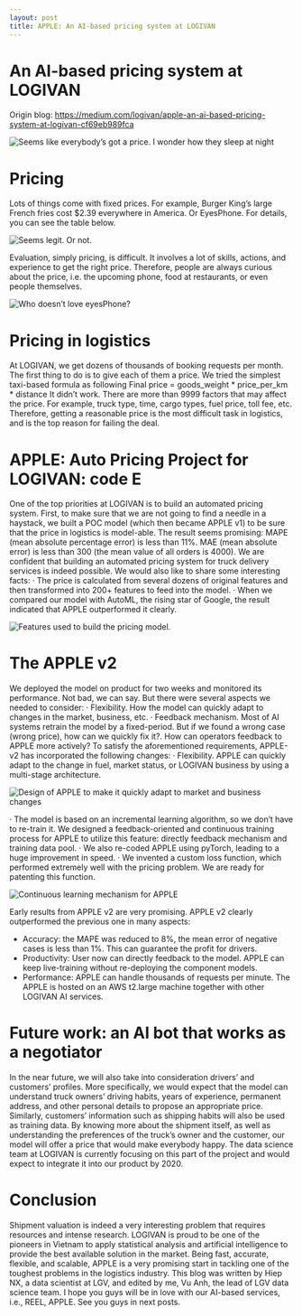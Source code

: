 ```yaml
---
layout: post
title: APPLE: An AI-based pricing system at LOGIVAN
---
```


# An AI-based pricing system at LOGIVAN

Origin blog: https://medium.com/logivan/apple-an-ai-based-pricing-system-at-logivan-cf69eb989fca

![Seems like everybody’s got a price. I wonder how they sleep at night](https://miro.medium.com/max/1050/0*6FThCEbDlB41AgFQ.jpg)

# Pricing
Lots of things come with fixed prices. For example, Burger King’s large French fries cost $2.39 everywhere in America. Or EyesPhone. For details, you can see the table below.

![Seems legit. Or not.](https://miro.medium.com/max/936/1*ZWTNBxyA4SSJPgMo7XPcAQ.png)

Evaluation, simply pricing, is difficult. It involves a lot of skills, actions, and experience to get the right price. Therefore, people are always curious about the price, i.e. the upcoming phone, food at restaurants, or even people themselves.

![Who doesn’t love eyesPhone?](https://miro.medium.com/max/639/1*vsX8Zxn1CM2lykBqw3Il2Q.png)

# Pricing in logistics
At LOGIVAN, we get dozens of thousands of booking requests per month. The first thing to do is to give each of them a price. We tried the simplest taxi-based formula as following
Final price = goods_weight * price_per_km * distance
It didn’t work. There are more than 9999 factors that may affect the price. For example, truck type, time, cargo types, fuel price, toll fee, etc. Therefore, getting a reasonable price is the most difficult task in logistics, and is the top reason for failing the deal.
# APPLE: Auto Pricing Project for LOGIVAN: code E
One of the top priorities at LOGIVAN is to build an automated pricing system.
First, to make sure that we are not going to find a needle in a haystack, we built a POC model (which then became APPLE v1) to be sure that the price in logistics is model-able. The result seems promising: MAPE (mean absolute percentage error) is less than 11%. MAE (mean absolute error) is less than 300 (the mean value of all orders is 4000). We are confident that building an automated pricing system for truck delivery services is indeed possible.
We would also like to share some interesting facts:
· The price is calculated from several dozens of original features and then transformed into 200+ features to feed into the model.
· When we compared our model with AutoML, the rising star of Google, the result indicated that APPLE outperformed it clearly.

![Features used to build the pricing model.](https://miro.medium.com/max/936/1*htPo5jKInmS3PdtgjcoMjQ.png)

# The APPLE v2

We deployed the model on product for two weeks and monitored its performance. Not bad, we can say. But there were several aspects we needed to consider:
· Flexibility. How the model can quickly adapt to changes in the market, business, etc.
· Feedback mechanism. Most of AI systems retrain the model by a fixed-period. But if we found a wrong case (wrong price), how can we quickly fix it?. How can operators feedback to APPLE more actively?
To satisfy the aforementioned requirements, APPLE-v2 has incorporated the following changes:
· Flexibility. APPLE can quickly adapt to the change in fuel, market status, or LOGIVAN business by using a multi-stage architecture.

![Design of APPLE to make it quickly adapt to market and business changes](https://miro.medium.com/max/936/1*mg5lqi5YQ_bXeFZT1F1h8g.png)


· The model is based on an incremental learning algorithm, so we don’t have to re-train it. We designed a feedback-oriented and continuous training process for APPLE to utilize this feature: directly feedback mechanism and training data pool.
· We also re-coded APPLE using pyTorch, leading to a huge improvement in speed.
· We invented a custom loss function, which performed extremely well with the pricing problem. We are ready for patenting this function.

![Continuous learning mechanism for APPLE](https://miro.medium.com/max/936/1*QbNN73Q6dj8H7e46EBqrJw.png)

Early results from APPLE v2 are very promising. APPLE v2 clearly outperformed the previous one in many aspects:
- Accuracy: the MAPE was reduced to 8%, the mean error of negative cases is less than 1%. This can guarantee the profit for drivers.
- Productivity: User now can directly feedback to the model. APPLE can keep live-training without re-deploying the component models.
- Performance: APPLE can handle thousands of requests per minute. The APPLE is hosted on an AWS t2.large machine together with other LOGIVAN AI services.
# Future work: an AI bot that works as a negotiator
In the near future, we will also take into consideration drivers’ and customers’ profiles. More specifically, we would expect that the model can understand truck owners’ driving habits, years of experience, permanent address, and other personal details to propose an appropriate price. Similarly, customers’ information such as shipping habits will also be used as training data. By knowing more about the shipment itself, as well as understanding the preferences of the truck’s owner and the customer, our model will offer a price that would make everybody happy. The data science team at LOGIVAN is currently focusing on this part of the project and would expect to integrate it into our product by 2020.
# Conclusion
Shipment valuation is indeed a very interesting problem that requires resources and intense research. LOGIVAN is proud to be one of the pioneers in Vietnam to apply statistical analysis and artificial intelligence to provide the best available solution in the market. Being fast, accurate, flexible, and scalable, APPLE is a very promising start in tackling one of the toughest problems in the logistics industry.
This blog was written by Hiep NX, a data scientist at LGV, and edited by me, Vu Anh, the lead of LGV data science team. I hope you guys will be in love with our AI-based services, i.e., REEL, APPLE. See you guys in next posts.